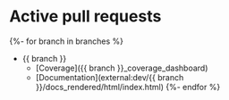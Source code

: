 # Active pull requests

{%- for branch in branches %}
 * {{ branch }}
   * [Coverage]({{ branch }}_coverage_dashboard)
   * [Documentation](external:dev/{{ branch }}/docs_rendered/html/index.html)
{%- endfor %}

